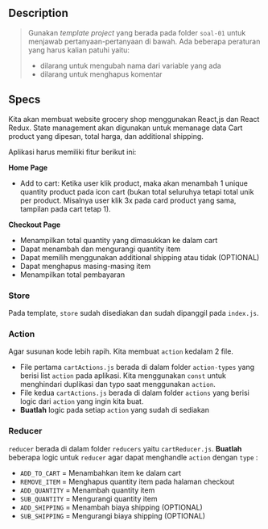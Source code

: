 ## Description

> Gunakan _template project_ yang berada pada folder `soal-01` untuk menjawab pertanyaan-pertanyaan di bawah. Ada beberapa peraturan yang harus kalian patuhi yaitu:
>
> - dilarang untuk mengubah nama dari variable yang ada
> - dilarang untuk menghapus komentar

## Specs
Kita akan membuat website grocery shop menggunakan React,js dan React Redux. State management akan digunakan untuk memanage data Cart product yang dipesan, total harga, dan additional shipping.

Aplikasi harus memiliki fitur berikut ini:

**Home Page**
- Add to cart: Ketika user klik product, maka akan menambah 1 unique quantity product pada icon cart (bukan total seluruhya tetapi total unik per product. Misalnya user klik 3x pada card product yang sama, tampilan pada cart tetap 1).

**Checkout Page**
- Menampilkan total quantity yang dimasukkan ke dalam cart
- Dapat menambah dan mengurangi quantity item
- Dapat memilih menggunakan additional shipping atau tidak (OPTIONAL)
- Dapat menghapus masing-masing item
- Menampilkan total pembayaran

### Store
Pada template, `store` sudah disediakan dan sudah dipanggil pada `index.js`.

### Action
Agar susunan kode lebih rapih. Kita membuat `action` kedalam 2 file. 
- File pertama `cartActions.js` berada di dalam folder `action-types` yang berisi list `action` pada aplikasi. Kita menggunakan `const` untuk menghindari duplikasi dan typo saat menggunakan `action`.
- File kedua `cartActions.js` berada di dalam folder `actions` yang berisi logic dari `action` yang ingin kita buat.
- **Buatlah** logic pada setiap `action` yang sudah di sediakan

### Reducer
`reducer` berada di dalam folder `reducers` yaitu `cartReducer.js`.
**Buatlah** beberapa logic untuk `reducer` agar dapat menghandle `action` dengan `type` :
- `ADD_TO_CART` = Menambahkan item ke dalam cart
- `REMOVE_ITEM` = Menghapus quantity item pada halaman checkout
- `ADD_QUANTITY` = Menambah quantity item
- `SUB_QUANTITY` = Mengurangi quantity item
- `ADD_SHIPPING` = Menambah biaya shipping (OPTIONAL)
- `SUB_SHIPPING` = Mengurangi biaya shipping (OPTIONAL)



